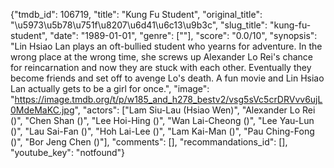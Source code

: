 {"tmdb_id": 106719, "title": "Kung Fu Student", "original_title": "\u5973\u5b78\u751f\u8207\u6d41\u6c13\u9b3c", "slug_title": "kung-fu-student", "date": "1989-01-01", "genre": [""], "score": "0.0/10", "synopsis": "Lin Hsiao Lan plays an oft-bullied student who yearns for adventure.  In the wrong place at the wrong time, she screws up Alexander Lo Rei's chance for reincarnation and now they are stuck with each other.  Eventually they become friends and set off to avenge Lo's death.  A fun movie and Lin Hsiao Lan actually gets to be a girl for once.", "image": "https://image.tmdb.org/t/p/w185_and_h278_bestv2/vsg5sVc5crDRVvv6ujL0MdeMaKC.jpg", "actors": ["Lam Siu-Lau (Hsiao Wen)", "Alexander Lo Rei  ()", "Chen Shan ()", "Lee Hoi-Hing ()", "Wan Lai-Cheong ()", "Lee Yau-Lun ()", "Lau Sai-Fan ()", "Hoh Lai-Lee ()", "Lam Kai-Man ()", "Pau Ching-Fong ()", "Bor Jeng Chen ()"], "comments": [], "recommandations_id": [], "youtube_key": "notfound"}